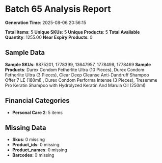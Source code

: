 # Batch 65 Analysis Report

**Generation Time**: 2025-08-06 20:56:15

**Total Items**: 5
**Unique SKUs**: 5
**Unique Products**: 5
**Total Available Quantity**: 1255.00
**Near Expiry Products**: 0

## Sample Data
**Sample SKUs**: 8875201, 1778399, 13647957, 1778498, 1778469
**Sample Products**: Durex Condom Fetherlite Ultra (10 Pieces), Durex Condom Fetherlite Ultra (3 Pieces), Clear Deep Cleanse Anti-Dandruff Shampoo Offer 7 LE (180ml) , Durex Condom Performa Intense (3 Pieces), Tresemme Pro Keratin Shampoo with Hydrolyzed Keratin And Marula Oil (250ml)

## Financial Categories
- **Personal Care 2**: 5 items

## Missing Data
- **Skus**: 0 missing
- **Product_ids**: 0 missing
- **Product_names**: 0 missing
- **Barcodes**: 0 missing
